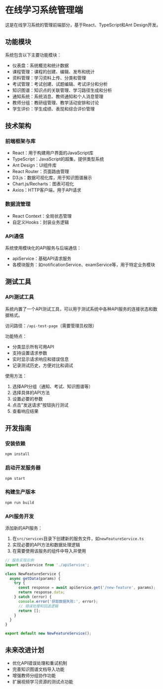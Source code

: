 # 在线学习系统管理端

这是在线学习系统的管理前端部分，基于React、TypeScript和Ant Design开发。

## 功能模块

系统包含以下主要功能模块：

- 仪表盘：系统概览和统计数据
- 课程管理：课程的创建、编辑、发布和统计
- 资料管理：学习资料上传、分类和管理
- 考试管理：考试创建、试题编辑、考试评分和分析
- 知识图谱：知识点的关联管理、学习路径生成和分析
- 通知系统：系统消息、教师通知和个人消息管理
- 教师分组：教研组管理、教学活动安排和讨论
- 学生评价：学生成绩、表现和综合评价管理

## 技术架构

### 前端框架与库

- React：用于构建用户界面的JavaScript库
- TypeScript：JavaScript的超集，提供类型系统
- Ant Design：UI组件库
- React Router：页面路由管理
- D3.js：数据可视化库，用于知识图谱展示
- Chart.js/Recharts：图表可视化
- Axios：HTTP客户端，用于API请求

### 数据流管理

- React Context：全局状态管理
- 自定义Hooks：封装业务逻辑

### API通信

系统使用模块化的API服务与后端通信：

- apiService：基础API请求服务
- 各模块服务：如notificationService、examService等，用于特定业务模块

## 测试工具

### API测试工具

系统内置了一个API测试工具，可以用于测试系统中各种API服务的连接状态和数据格式。

访问路径：`/api-test-page`（需要管理员权限）

功能特点：
- 分类显示所有可用API
- 支持设置请求参数
- 实时显示请求响应和错误信息
- 记录测试历史，方便对比和调试

使用方法：
1. 选择API分组（通知、考试、知识图谱等）
2. 选择具体的API方法
3. 设置必要的参数
4. 点击"发送请求"按钮执行测试
5. 查看响应结果

## 开发指南

### 安装依赖

```bash
npm install
```

### 启动开发服务器

```bash
npm start
```

### 构建生产版本

```bash
npm run build
```

### API服务开发

添加新的API服务：

1. 在`src/services`目录下创建新的服务文件，如`newFeatureService.ts`
2. 实现必要的API方法和数据处理逻辑
3. 在需要使用该服务的组件中导入并使用

```typescript
// 服务实现示例
import apiService from './apiService';

class NewFeatureService {
  async getData(params) {
    try {
      const response = await apiService.get('/new-feature', params);
      return response.data;
    } catch (error) {
      console.error('获取数据失败:', error);
      // 错误处理和回退逻辑
      return [];
    }
  }
}

export default new NewFeatureService();
```

## 未来改进计划

- 优化API错误处理和重试机制
- 完善知识图谱文档导入功能
- 增强教师分组协作功能
- 扩展视频学习资源的测试点功能 
